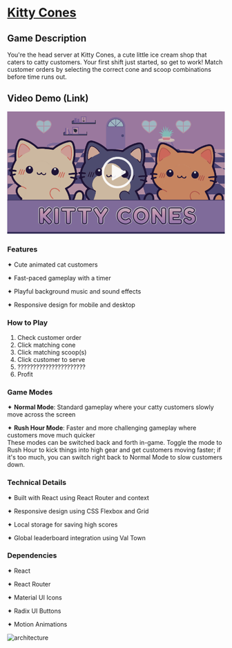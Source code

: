 # [Kitty Cones](https://kitty-cones.pages.dev/)

## Game Description
You're the head server at Kitty Cones, a cute little ice cream shop that caters to catty customers. Your first shift just started, so get to work! Match customer orders by selecting the correct cone and scoop combinations before time runs out. 

## Video Demo (Link)
[![Watch the demo](./public/assets/video-thumbnail.png)](https://www.loom.com/share/cf84d44bc4db4eb9bf1ffc3a66f3ce06?sid=91524d9a-ad86-4ef5-819f-293d9d337df3)


### Features
✦ Cute animated cat customers

✦ Fast-paced gameplay with a timer

✦ Playful background music and sound effects

✦ Responsive design for mobile and desktop

### How to Play
1. Check customer order
2. Click matching cone
3. Click matching scoop(s)
4. Click customer to serve
5. ??????????????????????
6. Profit

### Game Modes
✦ **Normal Mode**: Standard gameplay where your catty customers slowly move across the screen

✦ **Rush Hour Mode**: Faster and more challenging gameplay where customers move much quicker
<br>These modes can be switched back and forth in-game. Toggle the mode to Rush Hour to kick things into high gear and get customers moving faster; if it's too much, you can switch right back to Normal Mode to slow customers down.

### Technical Details
✦ Built with React using React Router and context

✦ Responsive design using CSS Flexbox and Grid

✦ Local storage for saving high scores

✦ Global leaderboard integration using Val Town

### Dependencies
✦ React

✦ React Router

✦ Material UI Icons

✦ Radix UI Buttons

✦ Motion Animations

<img width="1920" height="700" alt="architecture" src="https://github.com/user-attachments/assets/b765568e-cb63-413d-8966-5b88b688aad8" />

